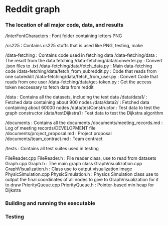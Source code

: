 # Reddit graph

### The location of all major code, data, and results
/InterFontCharacters : Font folder containing letters PNG

/cs225 : Contains cs225 stuffs that is used like PNG, testing, make

/data-fetching : Contains code used in fetching data
    /data-fetching/data : The result from the data fetching
    /data-fetching/data/converter.py : Convert .json files to .txt
    /data-fetching/data/fetch_data.py : Main data-fetching code
    /data-fetching/data/fetch_from_subreddit.py : Code that reads from one subreddit
    /data-fetching/data/fetch_from_user.py : Convert Code that reads from one user
    /data-fetching/data/get-token.py : Get the access token neccessary to fetch data from reddit

/data : Contains all the datasets, including the test data
    /data/data1/ : Fetched data containing about 900 nodes
    /data/data2/ : Fetched data containing about 60000 nodes
    /data/testConstructor : Test data to test the graph constructor
    /data/testDijkstra1 : Test data to test the Dijkstra algorithm

/documents : Contains all the documents
    /documents/meeting_records.md : Log of meeting records/DEVELOPMENT file
    /documents/project_proposal.md : Project proposal
    /documents/team_contract.md : Team contract
    
/tests : Contains all test suites used in testing

FileReader.cpp FileReader.h : File reader class, use to read from datasets
Graph.cpp Graph.h : The main graph class
GraphVisualization.cpp GraphVisualization.h : Class use to output visualization image
PhysicSimulation.cpp PhysicSimulation.h : Physics Simulation class use to output the final coordinates of all nodes to give to GraphVisualization for it to draw
PriorityQueue.cpp PriorityQueue.h : Pointer-based min heap for Dijkstra

### Building and running the executable


### Testing





